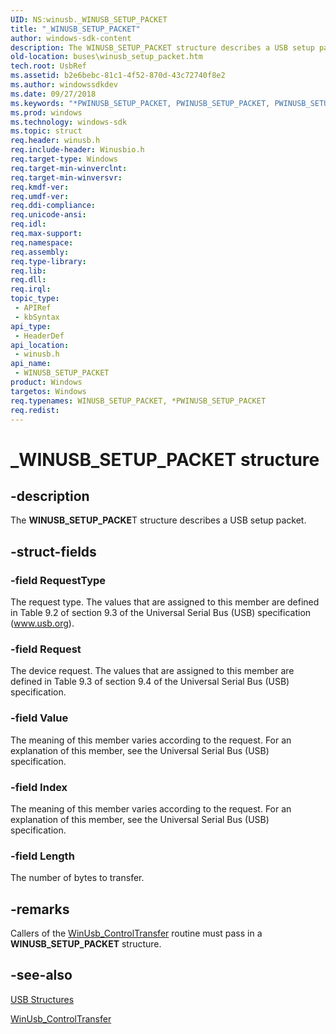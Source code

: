 ```yaml
---
UID: NS:winusb._WINUSB_SETUP_PACKET
title: "_WINUSB_SETUP_PACKET"
author: windows-sdk-content
description: The WINUSB_SETUP_PACKET structure describes a USB setup packet.
old-location: buses\winusb_setup_packet.htm
tech.root: UsbRef
ms.assetid: b2e6bebc-81c1-4f52-870d-43c72740f8e2
ms.author: windowssdkdev
ms.date: 09/27/2018
ms.keywords: "*PWINUSB_SETUP_PACKET, PWINUSB_SETUP_PACKET, PWINUSB_SETUP_PACKET structure pointer [Buses], WINUSB_SETUP_PACKET, WINUSB_SETUP_PACKET structure [Buses], _WINUSB_SETUP_PACKET, buses.winusb_setup_packet, usbstrct_8a7725be-7ee3-4715-8498-3168b011c2dd.xml, winusb/PWINUSB_SETUP_PACKET, winusb/WINUSB_SETUP_PACKET"
ms.prod: windows
ms.technology: windows-sdk
ms.topic: struct
req.header: winusb.h
req.include-header: Winusbio.h
req.target-type: Windows
req.target-min-winverclnt: 
req.target-min-winversvr: 
req.kmdf-ver: 
req.umdf-ver: 
req.ddi-compliance: 
req.unicode-ansi: 
req.idl: 
req.max-support: 
req.namespace: 
req.assembly: 
req.type-library: 
req.lib: 
req.dll: 
req.irql: 
topic_type:
 - APIRef
 - kbSyntax
api_type:
 - HeaderDef
api_location:
 - winusb.h
api_name:
 - WINUSB_SETUP_PACKET
product: Windows
targetos: Windows
req.typenames: WINUSB_SETUP_PACKET, *PWINUSB_SETUP_PACKET
req.redist: 
---
```


# _WINUSB_SETUP_PACKET structure


## -description


The <b>WINUSB_SETUP_PACKE</b>T structure describes a USB setup packet.


## -struct-fields




### -field RequestType

The request type. The values that are assigned to this member are defined in Table 9.2 of section 9.3 of the Universal Serial Bus (USB) specification (www.usb.org). 


### -field Request

The device request. The values that are assigned to this member are defined in Table 9.3 of section 9.4 of the Universal Serial Bus (USB) specification.


### -field Value

The meaning of this member varies according to the request. For an explanation of this member, see the Universal Serial Bus (USB) specification.


### -field Index

The meaning of this member varies according to the request. For an explanation of this member, see the Universal Serial Bus (USB) specification.


### -field Length

The number of bytes to transfer.


## -remarks



Callers of the <a href="https://msdn.microsoft.com/2ae80c97-3a09-4e90-ae73-92b5caa5cf99">WinUsb_ControlTransfer</a> routine must pass in a <b>WINUSB_SETUP_PACKET</b> structure. 




## -see-also




<a href="https://msdn.microsoft.com/8ca7033d-6586-4c34-b940-67ddfbe21af9">USB Structures</a>



<a href="https://msdn.microsoft.com/2ae80c97-3a09-4e90-ae73-92b5caa5cf99">WinUsb_ControlTransfer</a>
 

 


